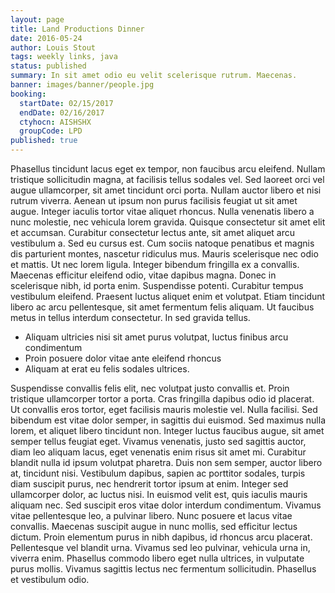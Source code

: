 ```yaml
---
layout: page
title: Land Productions Dinner
date: 2016-05-24
author: Louis Stout
tags: weekly links, java
status: published
summary: In sit amet odio eu velit scelerisque rutrum. Maecenas.
banner: images/banner/people.jpg
booking:
  startDate: 02/15/2017
  endDate: 02/16/2017
  ctyhocn: AISHSHX
  groupCode: LPD
published: true
---
```

Phasellus tincidunt lacus eget ex tempor, non faucibus arcu eleifend. Nullam tristique sollicitudin magna, at facilisis tellus sodales vel. Sed laoreet orci vel augue ullamcorper, sit amet tincidunt orci porta. Nullam auctor libero et nisi rutrum viverra. Aenean ut ipsum non purus facilisis feugiat ut sit amet augue. Integer iaculis tortor vitae aliquet rhoncus. Nulla venenatis libero a nunc molestie, nec vehicula lorem gravida. Quisque consectetur sit amet elit et accumsan. Curabitur consectetur lectus ante, sit amet aliquet arcu vestibulum a. Sed eu cursus est. Cum sociis natoque penatibus et magnis dis parturient montes, nascetur ridiculus mus. Mauris scelerisque nec odio et mattis.
Ut nec lorem ligula. Integer bibendum fringilla ex a convallis. Maecenas efficitur eleifend odio, vitae dapibus magna. Donec in scelerisque nibh, id porta enim. Suspendisse potenti. Curabitur tempus vestibulum eleifend. Praesent luctus aliquet enim et volutpat. Etiam tincidunt libero ac arcu pellentesque, sit amet fermentum felis aliquam. Ut faucibus metus in tellus interdum consectetur. In sed gravida tellus.

* Aliquam ultricies nisi sit amet purus volutpat, luctus finibus arcu condimentum
* Proin posuere dolor vitae ante eleifend rhoncus
* Aliquam at erat eu felis sodales ultrices.

Suspendisse convallis felis elit, nec volutpat justo convallis et. Proin tristique ullamcorper tortor a porta. Cras fringilla dapibus odio id placerat. Ut convallis eros tortor, eget facilisis mauris molestie vel. Nulla facilisi. Sed bibendum est vitae dolor semper, in sagittis dui euismod. Sed maximus nulla lorem, et aliquet libero tincidunt non. Integer luctus faucibus augue, sit amet semper tellus feugiat eget. Vivamus venenatis, justo sed sagittis auctor, diam leo aliquam lacus, eget venenatis enim risus sit amet mi. Curabitur blandit nulla id ipsum volutpat pharetra. Duis non sem semper, auctor libero at, tincidunt nisi. Vestibulum dapibus, sapien ac porttitor sodales, turpis diam suscipit purus, nec hendrerit tortor ipsum at enim. Integer sed ullamcorper dolor, ac luctus nisi. In euismod velit est, quis iaculis mauris aliquam nec. Sed suscipit eros vitae dolor interdum condimentum.
Vivamus vitae pellentesque leo, a pulvinar libero. Nunc posuere et lacus vitae convallis. Maecenas suscipit augue in nunc mollis, sed efficitur lectus dictum. Proin elementum purus in nibh dapibus, id rhoncus arcu placerat. Pellentesque vel blandit urna. Vivamus sed leo pulvinar, vehicula urna in, viverra enim. Phasellus commodo libero eget nulla ultrices, in vulputate purus mollis. Vivamus sagittis lectus nec fermentum sollicitudin. Phasellus et vestibulum odio.
